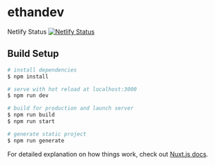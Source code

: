 # ethandev
Netlify Status
[![Netlify Status](https://api.netlify.com/api/v1/badges/c2119ecd-79eb-4fd9-890a-82c5a7a1535c/deploy-status)](https://app.netlify.com/sites/ethan-smith/deploys)

## Build Setup

```bash
# install dependencies
$ npm install

# serve with hot reload at localhost:3000
$ npm run dev

# build for production and launch server
$ npm run build
$ npm run start

# generate static project
$ npm run generate
```

For detailed explanation on how things work, check out [Nuxt.js docs](https://nuxtjs.org).
